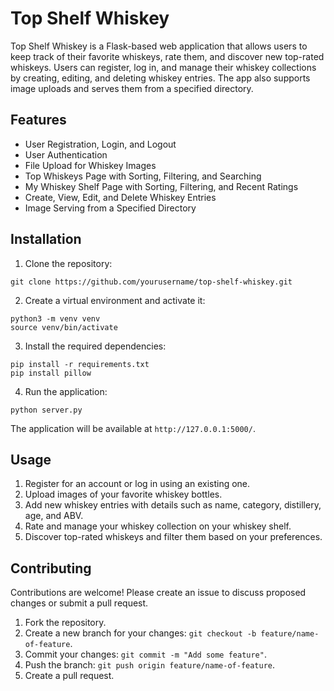 # Top Shelf Whiskey

Top Shelf Whiskey is a Flask-based web application that allows users to keep track of their favorite whiskeys, rate them, and discover new top-rated whiskeys. Users can register, log in, and manage their whiskey collections by creating, editing, and deleting whiskey entries. The app also supports image uploads and serves them from a specified directory.

## Features

- User Registration, Login, and Logout
- User Authentication
- File Upload for Whiskey Images
- Top Whiskeys Page with Sorting, Filtering, and Searching
- My Whiskey Shelf Page with Sorting, Filtering, and Recent Ratings
- Create, View, Edit, and Delete Whiskey Entries
- Image Serving from a Specified Directory

## Installation

1. Clone the repository:

```
git clone https://github.com/yourusername/top-shelf-whiskey.git
```

2. Create a virtual environment and activate it:

```
python3 -m venv venv
source venv/bin/activate
```

3. Install the required dependencies:

```
pip install -r requirements.txt
pip install pillow
```

4. Run the application:

```
python server.py
```

The application will be available at `http://127.0.0.1:5000/`.

## Usage

1. Register for an account or log in using an existing one.
2. Upload images of your favorite whiskey bottles.
3. Add new whiskey entries with details such as name, category, distillery, age, and ABV.
4. Rate and manage your whiskey collection on your whiskey shelf.
5. Discover top-rated whiskeys and filter them based on your preferences.

## Contributing

Contributions are welcome! Please create an issue to discuss proposed changes or submit a pull request.

1. Fork the repository.
2. Create a new branch for your changes: `git checkout -b feature/name-of-feature`.
3. Commit your changes: `git commit -m "Add some feature"`.
4. Push the branch: `git push origin feature/name-of-feature`.
5. Create a pull request.
